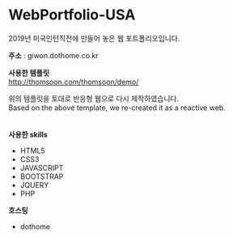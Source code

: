 # WebPortfolio-USA
 2019년 미국인턴직전에 만들어 놓은 웹 포트폴리오입니다.

**주소** : giwon.dothome.co.kr

**사용한 템플릿**  
http://thomsoon.com/thomsoon/demo/

위의 템플릿을 토대로 반응형 웹으로 다시 제작하였습니다.  
Based on the above template, we re-created it as a reactive web.  
<br><br>
**사용한 skills**
- HTML5
- CSS3
- JAVASCRIPT
- BOOTSTRAP
- JQUERY
- PHP

**호스팅**  
- dothome
